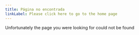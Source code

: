 ```yaml
---
title: Página no encontrada
linkLabel: Please click here to go to the home page
---
```


Unfortunately the page you were looking for could not be found
